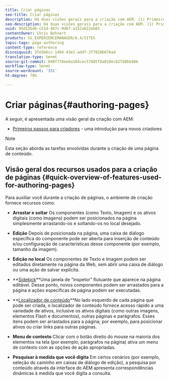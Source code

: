 ```yaml
---
title: Criar páginas
seo-title: Criar páginas
description: Há duas visões gerais para a criação com AEM. (1) Primeiros passos para autores - uma introdução para novos autores e (2) Guia rápido para a criação de páginas - um guia rápido (de alto nível) para as ações principais.
seo-description: Há duas visões gerais para a criação com AEM. (1) Primeiros passos para autores - uma introdução para novos autores e (2) Guia rápido para a criação de páginas - um guia rápido (de alto nível) para as ações principais.
uuid: 95d12bd6-c51d-4b7c-9d67-a152a822eb01
contentOwner: Chris Bohnert
products: SG_EXPERIENCEMANAGER/6.4/SITES
topic-tags: page-authoring
content-type: reference
discoiquuid: 3fe5b6cc-1494-43e1-add7-2f7828b676ad
translation-type: tm+mt
source-git-commit: 040f776ee6a164cec57685f8a010ec82fd8bb48b
workflow-type: tm+mt
source-wordcount: '331'
ht-degree: 78%

---
```



# Criar páginas{#authoring-pages}

A seguir, é apresentada uma visão geral da criação com AEM:

* [Primeiros passos para criadores](/help/sites-classic-ui-authoring/classic-page-author-first-steps.md) - uma introdução para novos criadores

>[!NOTE]
>
>Esta seção aborda as tarefas envolvidas durante a criação de uma página de conteúdo. <!-- There are many additional features closely related to page authoring, these are covered under [Site and Page Features](/sites-classic-ui-authoring/classic-feature.md). -->

## Visão geral dos recursos usados para a criação de páginas {#quick-overview-of-features-used-for-authoring-pages}

Para auxiliar você durante a criação de páginas, o ambiente de criação fornece recursos como:

* **Arrastar e soltar** Os componentes (como Texto, Imagem) e os ativos digitais (como imagens) podem ser posicionados na página simplesmente arrastando-os e soltando-os no local desejado.

* **Edição** Depois de posicionada na página, uma caixa de diálogo específica do componente pode ser aberta para inserção de conteúdo e/ou configuração de características desse componente (por exemplo, tamanho da imagem).

* **Edição no local** Os componentes de Texto e Imagem podem ser editados diretamente na página da Web, sem abrir uma caixa de diálogo ou uma ação de salvar explícita.

* **[Sidekick](/help/sites-classic-ui-authoring/classic-page-author-env-tools.md#sidekickclassicui)**Uma janela de “inspetor” flutuante que aparece na página editável. Desse ponto, novos componentes podem ser arrastados para a página e ações específicas de página podem ser executadas.

* **[Localizador de conteúdo](/help/sites-classic-ui-authoring/classic-page-author-env-tools.md#thecontentfinderclassicui)**No lado esquerdo de cada página que pode ser criada, o localizador de conteúdo fornece acesso rápido a uma variedade de ativos, inclusive os ativos digitais (como outras imagens, elementos Flash e documentos), outras páginas e parágrafos. Esses itens podem ser arrastados para a página; por exemplo, para posicionar ativos ou criar links para outras páginas.

* **Menu de contexto** Clicar com o botão direito do mouse na maioria dos elementos na tela (por exemplo, parágrafos na página) ativa um menu de contexto com as opções de ação apropriadas.

* **Pesquisar à medida que você digita** Em certos cenários (por exemplo, seleção do caminho em caixas de diálogo de edição), a pesquisa por conteúdo através da interface do AEM apresenta correspondências dinâmicas à medida que você digita a consulta.


